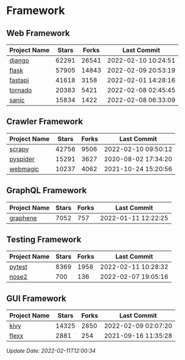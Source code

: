 # Framework

## Web Framework
| Project Name | Stars | Forks | Last Commit |
| ------------ | ----- | ----- | ----------- |
| [django](https://github.com/django/django) | 62291 | 26541 | 2022-02-10 10:24:51 |
| [flask](https://github.com/pallets/flask) | 57905 | 14843 | 2022-02-09 20:53:19 |
| [fastapi](https://github.com/tiangolo/fastapi) | 41618 | 3158 | 2022-02-01 14:28:16 |
| [tornado](https://github.com/tornadoweb/tornado) | 20383 | 5421 | 2022-02-08 02:45:45 |
| [sanic](https://github.com/sanic-org/sanic) | 15834 | 1422 | 2022-02-08 06:33:09 |

## Crawler Framework
| Project Name | Stars | Forks | Last Commit |
| ------------ | ----- | ----- | ----------- |
| [scrapy](https://github.com/scrapy/scrapy) | 42756 | 9506 | 2022-02-10 09:50:12 |
| [pyspider](https://github.com/binux/pyspider) | 15291 | 3627 | 2020-08-02 17:34:20 |
| [webmagic](https://github.com/code4craft/webmagic) | 10237 | 4062 | 2021-10-24 15:20:56 |

## GraphQL Framework
| Project Name | Stars | Forks | Last Commit |
| ------------ | ----- | ----- | ----------- |
| [graphene](https://github.com/graphql-python/graphene) | 7052 | 757 | 2022-01-11 12:22:25 |

## Testing Framework
| Project Name | Stars | Forks | Last Commit |
| ------------ | ----- | ----- | ----------- |
| [pytest](https://github.com/pytest-dev/pytest) | 8369 | 1958 | 2022-02-11 10:28:32 |
| [nose2](https://github.com/nose-devs/nose2) | 700 | 136 | 2022-02-07 19:05:16 |

## GUI Framework
| Project Name | Stars | Forks | Last Commit |
| ------------ | ----- | ----- | ----------- |
| [kivy](https://github.com/kivy/kivy) | 14325 | 2850 | 2022-02-09 02:07:20 |
| [flexx](https://github.com/flexxui/flexx) | 2881 | 254 | 2021-09-16 11:35:28 |

*Update Date: 2022-02-11T12:00:34*